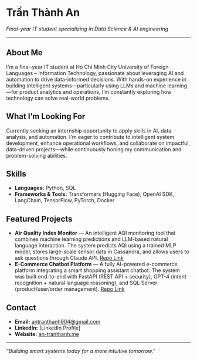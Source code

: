 # Trần Thành An  
*Final-year IT student specializing in Data Science & AI engineering*

---

## About Me  
I'm a final-year IT student at Ho Chi Minh City University of Foreign Languages – Information Technology, passionate about leveraging AI and automation to drive data-informed decisions. With hands-on experience in building intelligent systems—particularly using LLMs and machine learning—for product analytics and operations, I’m constantly exploring how technology can solve real-world problems.

## What I’m Looking For  
Currently seeking an internship opportunity to apply skills in AI, data analysis, and automation. I'm eager to contribute to intelligent system development, enhance operational workflows, and collaborate on impactful, data-driven projects—while continuously honing my communication and problem-solving abilities.

## Skills  
- **Languages:** Python, SQL  
- **Frameworks & Tools:** Transformers (Hugging Face), OpenAI SDK, LangChain, TensorFlow, PyTorch, Docker

## Featured Projects  
- **Air Quality Index Monitor** — An intelligent AQI monitoring tool that combines machine learning predictions and LLM-based natural language interaction. The system predicts AQI using a trained MLP model, stores large-scale sensor data in Cassandra, and allows users to ask questions through Claude API. [Repo Link](https://github.com/ThanhAn-Tran/air-quality-monitor.git)
- **E-Commerce Chatbot Platform** — A fully AI-powered e-commerce platform integrating a smart shopping assistant chatbot. The system was built end-to-end with FastAPI (REST API + security), GPT-4 (intent recognition + natural language reasoning), and SQL Server (product/user/order management). [Repo Link](https://github.com/ThanhAn-Tran/web_api_backend.git) 

## Contact  
- **Email:** antranthanh904@gmail.com
- **LinkedIn:** [LinkedIn Profile]  
- **Website:** [an-tranthanh.me](https://an-tranthanh.me)

---

*“Building smart systems today for a more intuitive tomorrow.”*
